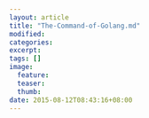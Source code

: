 ```yaml
---
layout: article
title: "The-Command-of-Golang.md"
modified:
categories: 
excerpt:
tags: []
image:
  feature:
  teaser:
  thumb:
date: 2015-08-12T08:43:16+08:00
---
```


